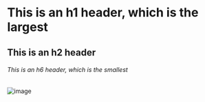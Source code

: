 # This is an h1 header, which is the largest
## This is an h2 header
###### This is an h6 header, which is the smallest
![image](https://media.giphy.com/media/YbS3KkZSFGUkB4XO1X/giphy.gif)
